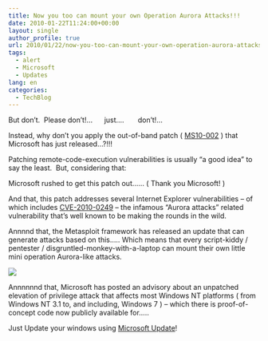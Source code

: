 ```yaml
---
title: Now you too can mount your own Operation Aurora Attacks!!!
date: 2010-01-22T11:24:00+00:00
layout: single
author_profile: true
url: 2010/01/22/now-you-too-can-mount-your-own-operation-aurora-attacks/
tags:
  - alert
  - Microsoft
  - Updates
lang: en
categories: 
  - TechBlog
---
```

But don’t.  Please don’t!…      just….       don’t!…

Instead, why don’t you apply the out-of-band patch ( [MS10-002](http://www.sophos.com/support/knowledgebase/article/68020.html) ) that Microsoft has just released…?!!!

Patching remote-code-execution vulnerabilities is usually “a good idea” to say the least.  But, considering that:

Microsoft rushed to get this patch out…… ( Thank you Microsoft! )

And that, this patch addresses several Internet Explorer vulnerabilities – of which includes [CVE-2010-0249](http://cve.mitre.org/cgi-bin/cvename.cgi?name=CVE-2010-0249) – the infamous “Aurora attacks” related vulnerability that’s well known to be making the rounds in the wild.

Annnnd that, the Metasploit framework has released an update that can generate attacks based on this….. Which means that every script-kiddy / pentester / disgruntled-monkey-with-a-laptop can mount their own little mini operation Aurora-like attacks.

[![](http://3.bp.blogspot.com/_vaUVXcmC3OI/S1mCfVOatwI/AAAAAAAAAuI/46OMc-OEuqg/s400/metasploit.png)](http://3.bp.blogspot.com/_vaUVXcmC3OI/S1mCfVOatwI/AAAAAAAAAuI/46OMc-OEuqg/s1600-h/metasploit.png)

Annnnnnd that, Microsoft has posted an advisory about an unpatched elevation of privilege attack that affects most Windows NT platforms ( from Windows NT 3.1 to, and including, Windows 7 ) – which there is proof-of-concept code now publicly available for…..

Just Update your windows using [Microsoft Update](http://update.microsoft.com/microsoftupdate)!